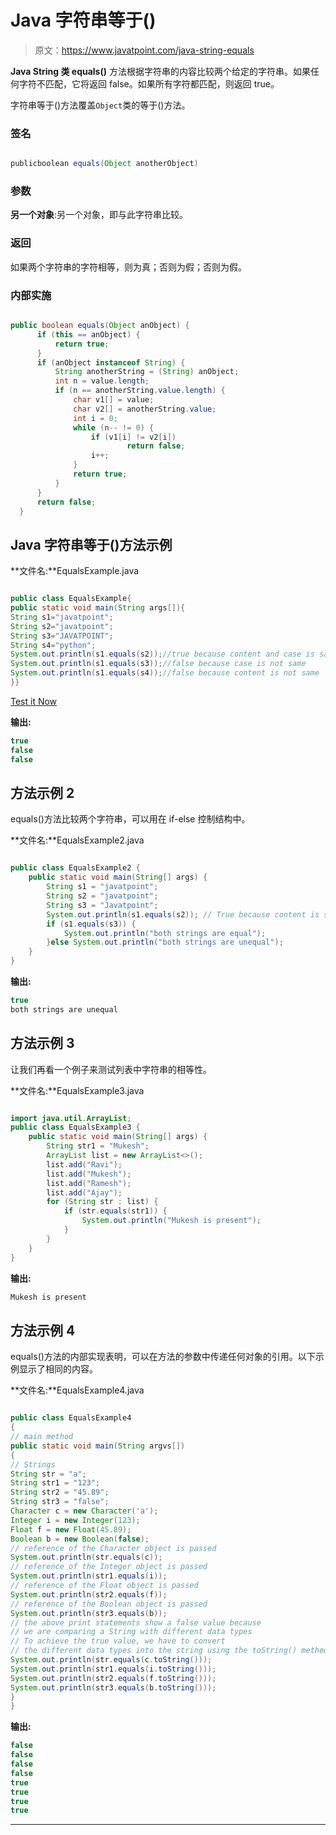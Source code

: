 # Java 字符串等于()

> 原文：<https://www.javatpoint.com/java-string-equals>

**Java String 类 equals()** 方法根据字符串的内容比较两个给定的字符串。如果任何字符不匹配，它将返回 false。如果所有字符都匹配，则返回 true。

字符串等于()方法覆盖`Object`类的等于()方法。

### 签名

```java

publicboolean equals(Object anotherObject)

```

### 参数

**另一个对象**:另一个对象，即与此字符串比较。

### 返回

如果两个字符串的字符相等，则为真；否则为假；否则为假。

### 内部实施

```java

public boolean equals(Object anObject) {  
      if (this == anObject) {  
          return true;  
      }  
      if (anObject instanceof String) {  
          String anotherString = (String) anObject;  
          int n = value.length;  
          if (n == anotherString.value.length) {  
              char v1[] = value;  
              char v2[] = anotherString.value;  
              int i = 0;  
              while (n-- != 0) {  
                  if (v1[i] != v2[i])  
                          return false;  
                  i++;  
              }  
              return true;  
          }  
      }  
      return false;  
  }  

```

## Java 字符串等于()方法示例

**文件名:**EqualsExample.java

```java

public class EqualsExample{
public static void main(String args[]){
String s1="javatpoint";
String s2="javatpoint";
String s3="JAVATPOINT";
String s4="python";
System.out.println(s1.equals(s2));//true because content and case is same
System.out.println(s1.equals(s3));//false because case is not same
System.out.println(s1.equals(s4));//false because content is not same
}}

```

[Test it Now](https://www.javatpoint.com/opr/test.jsp?filename=EqualsExample)

**输出:**

```java
true
false
false

```

## 方法示例 2

equals()方法比较两个字符串，可以用在 if-else 控制结构中。

**文件名:**EqualsExample2.java

```java

public class EqualsExample2 {
	public static void main(String[] args) {
		String s1 = "javatpoint";  
		String s2 = "javatpoint";  
		String s3 = "Javatpoint";
		System.out.println(s1.equals(s2)); // True because content is same  
		if (s1.equals(s3)) {
			System.out.println("both strings are equal");
		}else System.out.println("both strings are unequal");	
	}
}

```

**输出:**

```java
true
both strings are unequal

```

## 方法示例 3

让我们再看一个例子来测试列表中字符串的相等性。

**文件名:**EqualsExample3.java

```java

import java.util.ArrayList;
public class EqualsExample3 {
	public static void main(String[] args) {
		String str1 = "Mukesh";
		ArrayList list = new ArrayList<>();
		list.add("Ravi"); 
		list.add("Mukesh");
		list.add("Ramesh");
		list.add("Ajay");
		for (String str : list) {
			if (str.equals(str1)) {
				System.out.println("Mukesh is present");
			}
		}
	}
} 
```

**输出:**

```java
Mukesh is present

```

## 方法示例 4

equals()方法的内部实现表明，可以在方法的参数中传递任何对象的引用。以下示例显示了相同的内容。

**文件名:**EqualsExample4.java

```java

public class EqualsExample4 
{
// main method
public static void main(String argvs[])
{
// Strings
String str = "a";
String str1 = "123";
String str2 = "45.89";
String str3 = "false";
Character c = new Character('a');
Integer i = new Integer(123);
Float f = new Float(45.89);
Boolean b = new Boolean(false);
// reference of the Character object is passed
System.out.println(str.equals(c));
// reference of the Integer object is passed
System.out.println(str1.equals(i));
// reference of the Float object is passed
System.out.println(str2.equals(f));
// reference of the Boolean object is passed
System.out.println(str3.equals(b));
// the above print statements show a false value because
// we are comparing a String with different data types
// To achieve the true value, we have to convert 
// the different data types into the string using the toString() method
System.out.println(str.equals(c.toString()));
System.out.println(str1.equals(i.toString()));
System.out.println(str2.equals(f.toString()));
System.out.println(str3.equals(b.toString()));
}
}

```

**输出:**

```java
false
false
false
false
true
true
true
true

```

* * *